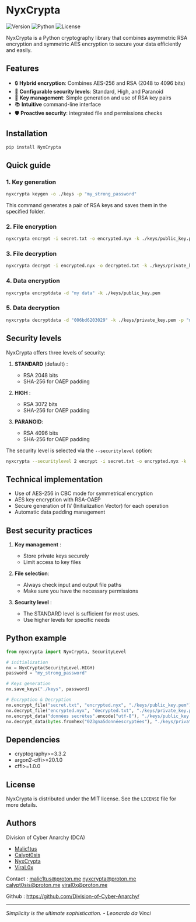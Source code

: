 # NyxCrypta

![Version](https://img.shields.io/badge/version-1.4.0-blue.svg)
![Python](https://img.shields.io/badge/python-3.10%2B-green.svg)
![License](https://img.shields.io/badge/license-MIT-orange.svg)

NyxCrypta is a Python cryptography library that combines asymmetric RSA encryption and symmetric AES encryption to secure your data efficiently and easily.

## Features

- 🔒 **Hybrid encryption**: Combines AES-256 and RSA (2048 to 4096 bits)
- 🎯 **Configurable security levels**: Standard, High, and Paranoid
- 🔑 **Key management**: Simple generation and use of RSA key pairs
- 📚 **Intuitive** command-line interface
- 🛡️ **Proactive security**: integrated file and permissions checks

## Installation

```bash
pip install NyxCrypta
```

## Quick guide

### 1. Key generation

```bash
nyxcrypta keygen -o ./keys -p "my_strong_password"
```
This command generates a pair of RSA keys and saves them in the specified folder.

### 2. File encryption

```bash
nyxcrypta encrypt -i secret.txt -o encrypted.nyx -k ./keys/public_key.pem
```

### 3. File decryption

```bash
nyxcrypta decrypt -i encrypted.nyx -o decrypted.txt -k ./keys/private_key.pem -p "my_strong_password"
```

### 4. Data encryption

```bash
nyxcrypta encryptdata -d "my data" -k ./keys/public_key.pem
```

### 5. Data decryption

```bash
nyxcrypta decryptdata -d "006bd6203029" -k ./keys/private_key.pem -p "my_stong_password"
```

## Security levels

NyxCrypta offers three levels of security:

1. **STANDARD** (default) : 
   - RSA 2048 bits
   - SHA-256 for OAEP padding

2. **HIGH** :
   - RSA 3072 bits
   - SHA-256 for OAEP padding

3. **PARANOID**:
   - RSA 4096 bits
   - SHA-256 for OAEP padding

The security level is selected via the `--securitylevel` option:
```bash
nyxcrypta --securitylevel 2 encrypt -i secret.txt -o encrypted.nyx -k ./keys/public_key.pem
```

## Technical implementation

- Use of AES-256 in CBC mode for symmetrical encryption
- AES key encryption with RSA-OAEP
- Secure generation of IV (Initialization Vector) for each operation
- Automatic data padding management

## Best security practices

1. **Key management** : 
   - Store private keys securely
   - Limit access to key files

2. **File selection**:
   - Always check input and output file paths
   - Make sure you have the necessary permissions

3. **Security level** :
   - The STANDARD level is sufficient for most uses.
   - Use higher levels for specific needs

## Python example

```python
from nyxcrypta import NyxCrypta, SecurityLevel

# initialization
nx = NyxCrypta(SecurityLevel.HIGH)
password = "my_strong_password"

# Keys generation
nx.save_keys("./keys", password)

# Encryption & Decryption
nx.encrypt_file("secret.txt", "encrypted.nyx", "./keys/public_key.pem")
nx.decrypt_file("encrypted.nyx", "decrypted.txt", "./keys/private_key.pem", password)
nx.encrypt_data("données secrètes".encode("utf-8"), "./keys/public_key.pem")
nx.decrypt_data(bytes.fromhex("023gna5donnéescryptées"), "./keys/private_key.pem", password)
```

## Dependencies

- cryptography>=3.3.2
- argon2-cffi>=20.1.0
- cffi>=1.0.0

## License

NyxCrypta is distributed under the MIT license. See the `LICENSE` file for more details.

## Authors

Division of Cyber Anarchy (DCA)
- [Malic1tus]
- [Calypt0sis]
- [NyxCrypta]
- [ViraL0x]

Contact : malic1tus@proton.me nyxcrypta@proton.me calypt0sis@proton.me viral0x@proton.me

Github : https://github.com/Division-of-Cyber-Anarchy/

---

*Simplicity is the ultimate sophistication. - Leonardo da Vinci*

[Malic1tus]: <https://github.com/malic1tus>
[Calypt0sis]: <https://github.com/calypt0sis>
[NyxCrypta]: <https://github.com/nyxcrypta>
[Viral0x]: <https://github.com/viral0x>
